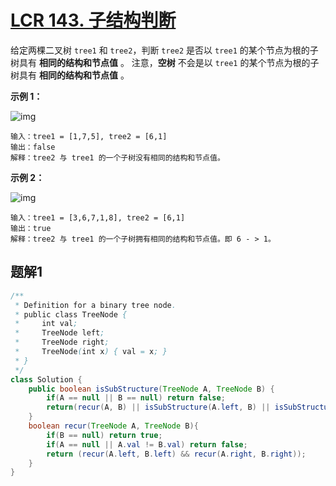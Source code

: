 # [LCR 143. 子结构判断](https://leetcode.cn/problems/shu-de-zi-jie-gou-lcof/)

给定两棵二叉树 `tree1` 和 `tree2`，判断 `tree2` 是否以 `tree1` 的某个节点为根的子树具有 **相同的结构和节点值** 。
注意，**空树** 不会是以 `tree1` 的某个节点为根的子树具有 **相同的结构和节点值** 。

 

**示例 1：**

 

![img](https://pic.leetcode.cn/1694684670-vwyIgY-two_tree.png)

 

```
输入：tree1 = [1,7,5], tree2 = [6,1]
输出：false
解释：tree2 与 tree1 的一个子树没有相同的结构和节点值。
```

**示例 2：**

![img](https://pic.leetcode.cn/1694685602-myWXCv-two_tree_2.png)

```
输入：tree1 = [3,6,7,1,8], tree2 = [6,1]
输出：true
解释：tree2 与 tree1 的一个子树拥有相同的结构和节点值。即 6 - > 1。
```



## 题解1

```java
/**
 * Definition for a binary tree node.
 * public class TreeNode {
 *     int val;
 *     TreeNode left;
 *     TreeNode right;
 *     TreeNode(int x) { val = x; }
 * }
 */
class Solution {
    public boolean isSubStructure(TreeNode A, TreeNode B) {
        if(A == null || B == null) return false;
        return(recur(A, B) || isSubStructure(A.left, B) || isSubStructure(A.right, B));
    }
    boolean recur(TreeNode A, TreeNode B){
        if(B == null) return true;
        if(A == null || A.val != B.val) return false;
        return (recur(A.left, B.left) && recur(A.right, B.right));
    }
}
```

